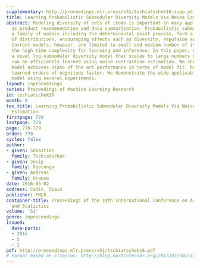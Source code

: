 ```yaml
---
supplementary: http://proceedings.mlr.press/v51/tschiatschek16-supp.pdf
title: Learning Probabilistic Submodular Diversity Models Via Noise Contrastive Estimation
abstract: Modeling diversity of sets of items is important in many applications such
  as product recommendation and data summarization. Probabilistic submodular models,
  a family of models including the determinantal point process, form a natural class
  of distributions, encouraging effects such as diversity, repulsion and coverage.
  Current models, however, are limited to small and medium number of items due to
  the high time complexity for learning and inference. In this paper, we propose FLID,
  a novel log-submodular diversity model that scales to large numbers of items and
  can be efficiently learned using noise contrastive estimation. We show that our
  model achieves state of the art performance in terms of model fit, but can be also
  learned orders of magnitude faster. We demonstrate the wide applicability of our
  model using several experiments.
layout: inproceedings
series: Proceedings of Machine Learning Research
id: tschiatschek16
month: 0
tex_title: Learning Probabilistic Submodular Diversity Models Via Noise Contrastive
  Estimation
firstpage: 770
lastpage: 779
page: 770-779
order: 770
cycles: false
author:
- given: Sebastian
  family: Tschiatschek
- given: Josip
  family: Djolonga
- given: Andreas
  family: Krause
date: 2016-05-02
address: Cadiz, Spain
publisher: PMLR
container-title: Proceedings of the 19th International Conference on Artificial Intelligence
  and Statistics
volume: '51'
genre: inproceedings
issued:
  date-parts:
  - 2016
  - 5
  - 2
pdf: http://proceedings.mlr.press/v51/tschiatschek16.pdf
# Format based on citeproc: http://blog.martinfenner.org/2013/07/30/citeproc-yaml-for-bibliographies/
---
```

